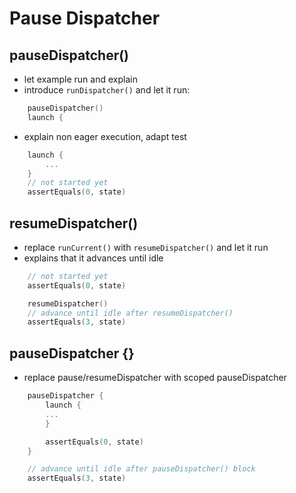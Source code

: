 # Pause Dispatcher

## pauseDispatcher()

- let example run and explain
- introduce `runDispatcher()` and let it run:
```kotlin
    pauseDispatcher()
    launch {
```
- explain non eager execution, adapt test
```kotlin
    launch {
        ...
    }
    // not started yet
    assertEquals(0, state)
```

## resumeDispatcher()       
- replace `runCurrent()` with `resumeDispatcher()` and let it run
- explains that it advances until idle
```kotlin
    // not started yet
    assertEquals(0, state)

    resumeDispatcher()
    // advance until idle after resumeDispatcher()
    assertEquals(3, state)
```
    
## pauseDispatcher {}      
- replace pause/resumeDispatcher with scoped pauseDispatcher
```kotlin
    pauseDispatcher {
        launch {
        ...
        }

        assertEquals(0, state)
    }

    // advance until idle after pauseDispatcher() block
    assertEquals(3, state)
```
